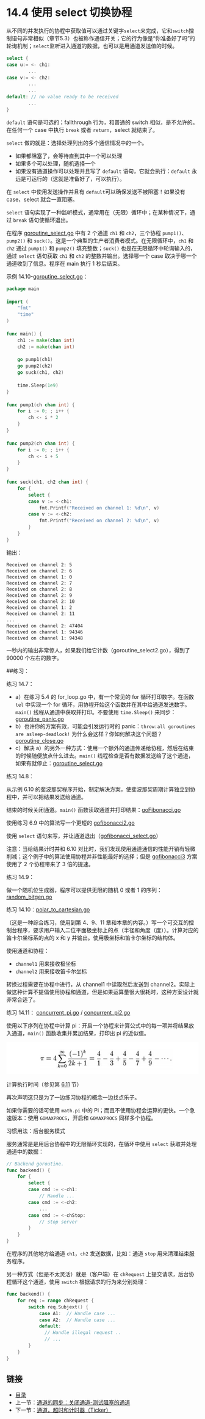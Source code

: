 # 14.4 使用 select 切换协程

从不同的并发执行的协程中获取值可以通过关键字`select`来完成，它和`switch`控制语句非常相似（章节5.3）也被称作通信开关；它的行为像是“你准备好了吗”的轮询机制；`select`监听进入通道的数据，也可以是用通道发送值的时候。

```go
select {
case u:= <- ch1:
        ...
case v:= <- ch2:
        ...
        ...
default: // no value ready to be received
        ...
}
```

`default` 语句是可选的；fallthrough 行为，和普通的 switch 相似，是不允许的。在任何一个 case 中执行 `break` 或者 `return`，select 就结束了。

`select` 做的就是：选择处理列出的多个通信情况中的一个。

- 如果都阻塞了，会等待直到其中一个可以处理
- 如果多个可以处理，随机选择一个
- 如果没有通道操作可以处理并且写了 `default` 语句，它就会执行：`default` 永远是可运行的（这就是准备好了，可以执行）。

在 `select` 中使用发送操作并且有 `default`可以确保发送不被阻塞！如果没有 case，select 就会一直阻塞。

`select` 语句实现了一种监听模式，通常用在（无限）循环中；在某种情况下，通过 `break` 语句使循环退出。

在程序 [goroutine_select.go](examples/chapter_14/goroutine_select.go) 中有 2 个通道 `ch1` 和 `ch2`，三个协程 `pump1()`、`pump2()` 和 `suck()`。这是一个典型的生产者消费者模式。在无限循环中，`ch1` 和 `ch2` 通过 `pump1()` 和 `pump2()` 填充整数；`suck()` 也是在无限循环中轮询输入的，通过 `select` 语句获取 `ch1` 和 `ch2` 的整数并输出。选择哪一个 case 取决于哪一个通道收到了信息。程序在 main 执行 1 秒后结束。

示例 14.10-[goroutine_select.go](examples/chapter_14/goroutine_select.go)：

```go
package main

import (
	"fmt"
	"time"
)

func main() {
	ch1 := make(chan int)
	ch2 := make(chan int)

	go pump1(ch1)
	go pump2(ch2)
	go suck(ch1, ch2)

	time.Sleep(1e9)
}

func pump1(ch chan int) {
	for i := 0; ; i++ {
		ch <- i * 2
	}
}

func pump2(ch chan int) {
	for i := 0; ; i++ {
		ch <- i + 5
	}
}

func suck(ch1, ch2 chan int) {
	for {
		select {
		case v := <-ch1:
			fmt.Printf("Received on channel 1: %d\n", v)
		case v := <-ch2:
			fmt.Printf("Received on channel 2: %d\n", v)
		}
	}
}
```

输出：

```
Received on channel 2: 5
Received on channel 2: 6
Received on channel 1: 0
Received on channel 2: 7
Received on channel 2: 8
Received on channel 2: 9
Received on channel 2: 10
Received on channel 1: 2
Received on channel 2: 11
...
Received on channel 2: 47404
Received on channel 1: 94346
Received on channel 1: 94348
```

一秒内的输出非常惊人，如果我们给它计数（goroutine_select2.go），得到了 90000 个左右的数字。

##练习：

练习 14.7：

- a）在练习 5.4 的 for_loop.go 中，有一个常见的 for 循环打印数字。在函数 `tel` 中实现一个 for 循环，用协程开始这个函数并在其中给通道发送数字。`main()` 线程从通道中获取并打印。不要使用 `time.Sleep()` 来同步：[goroutine_panic.go](exercises/chapter_14/goroutine_panic.go)
- b）也许你的方案有效，可能会引发运行时的 panic：`throw:all goroutines are asleep-deadlock!` 为什么会这样？你如何解决这个问题？[goroutine_close.go](exercises/chapter_14/goroutine_close.go)
- c）解决 a）的另外一种方式：使用一个额外的通道传递给协程，然后在结束的时候随便放点什么进去。`main()` 线程检查是否有数据发送给了这个通道，如果有就停止：[goroutine_select.go](exercises/chapter_14/goroutine_select.go)


练习 14.8：

从示例 6.10 的斐波那契程序开始，制定解决方案，使斐波那契周期计算独立到协程中，并可以把结果发送给通道。

结束的时候关闭通道。`main()` 函数读取通道并打印结果：[goFibonacci.go](exercises/chapter_14/gofibonacci.go)

使用练习 6.9 中的算法写一个更短的 [gofibonacci2.go](exercises/chapter_14/gofibonacci2.go)

使用 `select` 语句来写，并让通道退出（[gofibonacci_select.go](exercises/chapter_14/gofibonacci_select.go)）

注意：当给结果计时并和 6.10 对比时，我们发现使用通道通信的性能开销有轻微削减；这个例子中的算法使用协程并非性能最好的选择；但是 [gofibonacci3](exercises/chapter_14/gofibonacci3.go) 方案使用了 2 个协程带来了 3 倍的提速。


练习 14.9：

做一个随机位生成器，程序可以提供无限的随机 0 或者 1 的序列：[random_bitgen.go](exercises/chapter_14/random_bitgen.go)

练习 14.10：[polar_to_cartesian.go](exercises/chapter_14/polar_to_cartesian.go)

（这是一种综合练习，使用到第 4、9、11 章和本章的内容。）写一个可交互的控制台程序，要求用户输入二位平面极坐标上的点（半径和角度（度））。计算对应的笛卡尔坐标系的点的 x 和 y 并输出。使用极坐标和笛卡尔坐标的结构体。

使用通道和协程：

- `channel1` 用来接收极坐标
- `channel2` 用来接收笛卡尔坐标

转换过程需要在协程中进行，从 channel1 中读取然后发送到 channel2。实际上做这种计算不提倡使用协程和通道，但是如果运算量很大很耗时，这种方案设计就非常合适了。

练习 14.11： [concurrent_pi.go](exercises/chapter_14/concurrent_pi.go) / [concurrent_pi2.go](exercises/chapter_14/concurrent_pi2.go)

使用以下序列在协程中计算 pi：开启一个协程来计算公式中的每一项并将结果放入通道，`main()` 函数收集并累加结果，打印出 pi 的近似值。

![](./images/14.4_piseries.png)

计算执行时间（参见第 [6.11](6.11.md) 节）

再次声明这只是为了一边练习协程的概念一边找点乐子。

如果你需要的话可使用 `math.pi` 中的 Pi；而且不使用协程会运算的更快。一个急速版本：使用 `GOMAXPROCS`，开启和 `GOMAXPROCS` 同样多个协程。

习惯用法：后台服务模式

服务通常是是用后台协程中的无限循环实现的，在循环中使用 `select` 获取并处理通道中的数据：

```go
// Backend goroutine.
func backend() {
	for {
		select {
		case cmd := <-ch1:
			// Handle ...
		case cmd := <-ch2:
			...
		case cmd := <-chStop:
			// stop server
		}
	}
}
```

在程序的其他地方给通道 `ch1`，`ch2` 发送数据，比如：通道 `stop` 用来清理结束服务程序。

另一种方式（但是不太灵活）就是（客户端）在 `chRequest` 上提交请求，后台协程循环这个通道，使用 `switch` 根据请求的行为来分别处理：

```go
func backend() {
	for req := range chRequest {
		switch req.Subjext() {
			case A1:  // Handle case ...
			case A2:  // Handle case ...
			default:
			  // Handle illegal request ..
			  // ...
		}
	}
}
```

## 链接

- [目录](directory.md)
- 上一节：[通道的同步：关闭通道-测试阻塞的通道](14.3.md)
- 下一节：[通道，超时和计时器（Ticker）](14.5.md)
